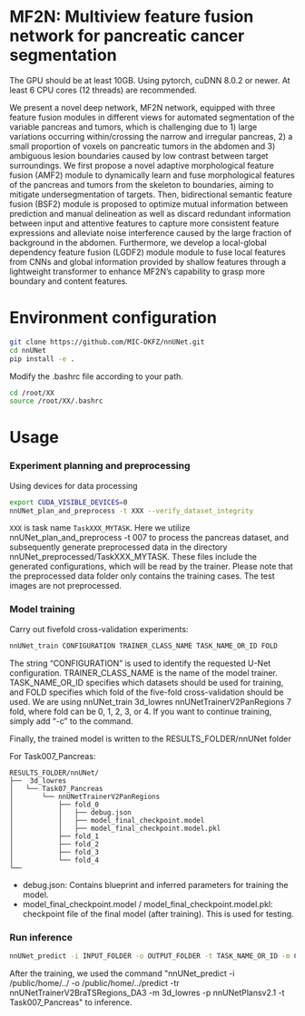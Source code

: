 
# MF2N: Multiview feature fusion network for pancreatic cancer segmentation
The GPU should be at least 10GB. Using pytorch, cuDNN 8.0.2 or newer. At least 6 CPU cores (12 threads) are recommended.

We present a novel deep network, MF2N network, equipped with three feature fusion modules in different views for automated segmentation of the variable pancreas and tumors, which is challenging due to 1) large variations occurring within/crossing the narrow and irregular pancreas, 2) a small proportion of voxels on pancreatic tumors in the abdomen and 3) ambiguous lesion boundaries caused by low contrast between target surroundings. We first propose a novel adaptive morphological feature fusion (AMF2) module to dynamically learn and fuse morphological features of the pancreas and tumors from the skeleton to boundaries, aiming to mitigate undersegmentation of targets. Then, bidirectional semantic feature fusion (BSF2) module is proposed to optimize mutual information between prediction and manual delineation as well as discard redundant information between input and attentive features to capture more consistent feature expressions and alleviate noise interference caused by the large fraction of background in the abdomen. Furthermore, we develop a local-global dependency feature fusion (LGDF2) module module to fuse local features from CNNs and global information provided by shallow features through a lightweight transformer to enhance MF2N’s capability to grasp more boundary and content features.

# Environment configuration
```bash
git clone https://github.com/MIC-DKFZ/nnUNet.git
cd nnUNet
pip install -e .
``` 
Modify the .bashrc file according to your path.
```bash
cd /root/XX
source /root/XX/.bashrc
``` 

# Usage
### Experiment planning and preprocessing
Using devices for data processing
```bash
export CUDA_VISIBLE_DEVICES=0
nnUNet_plan_and_preprocess -t XXX --verify_dataset_integrity
```
`XXX` is task name `TaskXXX_MYTASK`.
Here we utilize nnUNet_plan_and_preprocess -t 007 to process the pancreas dataset, and subsequently generate preprocessed data in the directory nnUNet_preprocessed/TaskXXX_MYTASK. These files include the generated configurations, which will be read by the trainer. Please note that the preprocessed data folder only contains the training cases. The test images are not preprocessed.

### Model training
Carry out fivefold cross-validation experiments:
```bash
nnUNet_train CONFIGURATION TRAINER_CLASS_NAME TASK_NAME_OR_ID FOLD 
```
The string “CONFIGURATION” is used to identify the requested U-Net configuration. TRAINER_CLASS_NAME is the name of the model trainer. TASK_NAME_OR_ID specifies which datasets should be used for training, and FOLD specifies which fold of the five-fold cross-validation should be used. We are using nnUNet_train 3d_lowres nnUNetTrainerV2PanRegions 7 fold, where fold can be 0, 1, 2, 3, or 4. If you want to continue training, simply add “-c” to the command.

Finally, the trained model is written to the RESULTS_FOLDER/nnUNet folder

For Task007_Pancreas:

    RESULTS_FOLDER/nnUNet/
    ├──  3d_lowres
    │   └── Task07_Pancreas
    │       └── nnUNetTrainerV2PanRegions
    │           ├── fold_0
    │           │   ├── debug.json
    │           │   ├── model_final_checkpoint.model
    │           │   ├── model_final_checkpoint.model.pkl
    │           ├── fold_1
    │           ├── fold_2
    │           ├── fold_3
    │           └── fold_4
    └── 

- debug.json: Contains blueprint and inferred parameters for training the model.
- model_final_checkpoint.model / model_final_checkpoint.model.pkl: checkpoint file of the final model (after training). This is used for testing.

### Run inference

```bash
nnUNet_predict -i INPUT_FOLDER -o OUTPUT_FOLDER -t TASK_NAME_OR_ID -m CONFIGURATION 
```
After the training, we used the command "nnUNet_predict -i /public/home/../ -o /public/home/../predict -tr nnUNetTrainerV2BraTSRegions_DA3 -m 3d_lowres -p nnUNetPlansv2.1 -t Task007_Pancreas" to inference.
